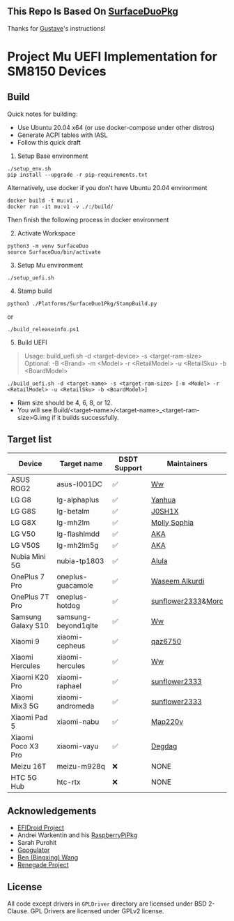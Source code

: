 ## This Repo Is Based On [SurfaceDuoPkg](https://github.com/Woa-Project/SurfaceDuoPkg/)

Thanks for [Gustave](https://github.com/gus33000)'s instructions!

# Project Mu UEFI Implementation for SM8150 Devices

## Build

Quick notes for building:

- Use Ubuntu 20.04 x64 (or use docker-compose under other distros)
- Generate ACPI tables with IASL
- Follow this quick draft

1. Setup Base environment

```
./setup_env.sh
pip install --upgrade -r pip-requirements.txt
```

Alternatively, use docker if you don't have Ubuntu 20.04 environment

```
docker build -t mu:v1 .
docker run -it mu:v1 -v ./:/build/
```

Then finish the following process in docker environment

2. Activate Workspace

```
python3 -m venv SurfaceDuo
source SurfaceDuo/bin/activate
```

3. Setup Mu environment

```
./setup_uefi.sh
```

4. Stamp build
```
python3 ./Platforms/SurfaceDuo1Pkg/StampBuild.py
```
or 
```
./build_releaseinfo.ps1
```

5. Build UEFI
> Usage: build_uefi.sh -d \<target-device\> -s \<target-ram-size\>  
> Optional:  -B \<Brand\> -m \<Model\> -r \<RetailModel\> -u \<RetailSku\> -b \<BoardModel\>

```
./build_uefi.sh -d <target-name> -s <target-ram-size> [-m <Model> -r <RetailModel> -u <RetailSku> -b <BoardModel>]
```
- Ram size should be 4, 6, 8, or 12.
- You will see Build/\<target-name\>/\<target-name\>_\<target-ram-size\>G.img if it builds successfully.

## Target list

| Device             | Target name         | DSDT Support    | Maintainers                                        |
|--------------------|---------------------|-----------------|----------------------------------------------------|
| ASUS ROG2          | asus-I001DC         | ✅           | [Ww](https://github.com/Idonotkno)                 |
| LG G8              | lg-alphaplus        | ✅           | [Yanhua](https://github.com/yanhua-tj)             |
| LG G8S             | lg-betalm           | ✅           | [J0SH1X](https://github.com/J0SH1X)                |
| LG G8X             | lg-mh2lm            | ✅           | [Molly Sophia](https://github.com/MollySophia)     |
| LG V50             | lg-flashlmdd        | ✅           | [AKA](https://github.com/AKAsaliza)                |
| LG V50S            | lg-mh2lm5g          | ✅           | [AKA](https://github.com/AKAsaliza)                |
| Nubia Mini 5G      | nubia-tp1803        | ✅           | [Alula](https://github.com/alula)                  |
| OnePlus 7 Pro      | oneplus-guacamole   | ✅           | [Waseem Alkurdi](https://github.com/WaseemAlkurdi) |
| OnePlus 7T Pro     | oneplus-hotdog      | ✅           | [sunflower2333](https://github.com/sunflower2333)&[Morc](https://github.com/TheMorc)|
| Samsung Galaxy S10 | samsung-beyond1qlte | ✅           | [Ww](https://github.com/Idonotkno)                 |
| Xiaomi 9           | xiaomi-cepheus      | ✅           | [qaz6750](https://github.com/qaz6750)              |
| Xiaomi Hercules    | xiaomi-hercules     | ✅           | [Ww](https://github.com/Idonotkno)                 |
| Xiaomi K20 Pro     | xiaomi-raphael      | ✅           | [sunflower2333](https://github.com/sunflower2333)  |
| Xiaomi Mix3 5G     | xiaomi-andromeda    | ✅           | [sunflower2333](https://github.com/sunflower2333)  |
| Xiaomi Pad 5       | xiaomi-nabu         | ✅           | [Map220v](https://github.com/map220v)              |
| Xiaomi Poco X3 Pro | xiaomi-vayu         | ✅           | [Degdag](https://github.com/degdag)                |
| Meizu 16T          | meizu-m928q         | ❌           | NONE                                               |
| HTC 5G Hub         | htc-rtx             | ❌           | NONE                                               |

## Acknowledgements

- [EFIDroid Project](http://efidroid.org)
- Andrei Warkentin and his [RaspberryPiPkg](https://github.com/andreiw/RaspberryPiPkg)
- Sarah Purohit
- [Googulator](https://github.com/Googulator/)
- [Ben (Bingxing) Wang](https://github.com/imbushuo/)
- [Renegade Project](https://github.com/edk2-porting/)

## License

All code except drivers in `GPLDriver` directory are licensed under BSD 2-Clause.
GPL Drivers are licensed under GPLv2 license.
